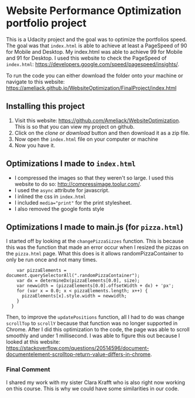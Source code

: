 # Website Performance Optimization portfolio project

This is a Udacity project and the goal was to optimize the portfolios speed. The goal was that ```index.html``` is able to achieve at least a PageSpeed of 90 for Mobile and Desktop. My index.html was able to achieve 99 for Mobile and 91 for Desktop. I used this website to check the PageSpeed of ```index.html```: https://developers.google.com/speed/pagespeed/insights/.

To run the code you can either download the folder onto your machine or navigate to this website: https://ameliack.github.io/WebsiteOptimization/FinalProject/index.html

## Installing this project
1. Visit this website: https://github.com/Ameliack/WebsiteOptimization. This is so that you can view my project on github.
2. Click on the *clone or download* button and then download it as a zip file.
3. Now open the ```index.html``` file on your computer or machine
4. Now you have it.

## Optimizations I made to ```index.html```
* I compressed the images so that they weren't so large. I used this website to do so: http://compressimage.toolur.com/.
* I used the ```async``` attribute for javascript.
* I inlined the css in ```index.html```
* I included ```media="print"``` for the print stylesheet.
* I also removed the google fonts style

## Optimizations I made to main.js (for ```pizza.html```)
I started off by looking at the ```changePizzaSizzes``` function. This is because this was the function that made an error occur when I resized the pizzas on the ```pizza.html``` page. What this does is it allows randomPizzaContainer to only be run once and not many times. 

```  function changePizzaSizes(size) {
    var pizzaElements = document.querySelectorAll(".randomPizzaContainer");
    var dx = determineDx(pizzaElements[0.0], size);
    var newwidth = (pizzaElements[0.0].offsetWidth + dx) + 'px';
    for (var x = 0.0; x < pizzaElements.length; x++) {
      pizzaElements[x].style.width = newwidth;
    }
  }
```
Then, to improve the ```updatePositions``` function, all I had to do was change ```scrollTop``` to ```scrollY``` because that function was no longer supported in Chrome. After I did this optimization to the code, the page was able to scroll smoothly and under 1 millisecond. I was able to figure this out because I looked at this website: https://stackoverflow.com/questions/20514596/document-documentelement-scrolltop-return-value-differs-in-chrome.

### Final Comment
I shared my work with my sister Clara Krafft who is also right now working on this course. This is why we could have some similarities in our code.

